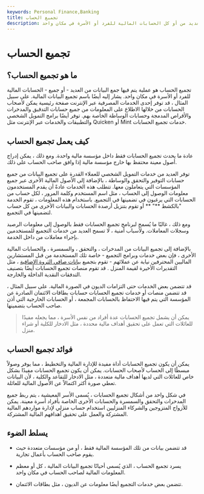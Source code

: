```yaml
---
keywords: Personal Finance,Banking
title: تجميع الحساب
description: تجميع الحساب هو عملية يتم فيها جمع البيانات من العديد من أو كل الحسابات المالية للفرد أو الأسرة في مكان واحد.
---
```


# تجميع الحساب
## ما هو تجميع الحساب؟

تجميع الحساب هو عملية يتم فيها جمع البيانات من العديد - أو جميع - الحسابات المالية للفرد أو الأسرة في مكان واحد. يشار إليه أيضًا باسم تجميع البيانات المالية. على سبيل المثال ، قد توفر إحدى الخدمات المصرفية عبر الإنترنت صفحة رئيسية يمكن لأصحاب الحسابات من خلالها الاطلاع على المعلومات من جميع حسابات التدقيق والمدخرات والأقراص المدمجة وحسابات الوساطة الخاصة بهم. توفر أيضًا برامج التمويل الشخصي والتطبيقات والخدمات عبر الإنترنت مثل Quicken أو Mint خدمات تجميع الحسابات.

## كيف يعمل تجميع الحساب

عادة ما يحدث تجميع الحسابات فقط داخل مؤسسة مالية واحدة. ومع ذلك ، يمكن إدراج أصول معينة محتفظ بها خارج مؤسسة مالية إذا وافق صاحب الحساب على ذلك.

توفر العديد من خدمات التمويل الشخصي للعملاء القدرة على تجميع البيانات من جميع حسابات التوفير والتحقق والوساطة ، بالإضافة إلى الأصول المالية الأخرى عبر جميع المؤسسات التي يتعاملون معها. تتطلب هذه الخدمات عادةً أن يقدم المستخدمون معلومات الوصول إلى الحساب ، مثل اسم المستخدم وكلمة المرور ، لكل حساب من الحسابات التي يرغبون في تضمينها في التجميع. باستخدام هذه المعلومات ، تقوم الخدمة "بالكشط **" ** أو تقوم بتنزيل أرصدة الحسابات والبيانات الأخرى من كل حساب لتضمينها في التجميع.

ومع ذلك ، غالبًا ما يُسمح لبرنامج تجميع الحسابات فقط بالوصول إلى معلومات الرصيد وسجلات المعاملات. ولأسباب أمنية ، لا تسمح العديد من خدمات التجميع للمستخدمين بإجراء معاملات من داخل الخدمة.

بالإضافة إلى تجميع البيانات من المدخرات ، والتحقق ، والسمسرة ، والحسابات المالية الأخرى ، فإن بعض خدمات وبرامج التجميع - خاصة تلك المستخدمة من قبل المستشارين الماليين المحترفين نيابة عن عملائهم - تقوم بتجميع [بيانات صافي الثروة الإضافية](/networth) ، مثل التقديرات الأخيرة لقيمة المنزل . قد تقوم منصات تجميع الحسابات أيضًا بتصنيف التدفقات النقدية الداخلة والخارجة.

قد تتضمن بعض الخدمات حتى التزامات الديون في الصورة المالية. على سبيل المثال ، قد تتضمن منصات أو خدمات تجميع الحسابات حسابات بطاقات الائتمان الصادرة عن المؤسسة التي يتم فيها الاحتفاظ بالحسابات المجمعة ، أو الحسابات الخارجية التي أذن صاحب الحساب بتضمينها.

> يمكن أن يشمل تجميع الحسابات عدة أفراد من نفس الأسرة ، مما يجعله مفيدًا للعائلات التي تعمل على تحقيق أهداف مالية محددة ، مثل الادخار للكلية أو شراء منزل.

>

## فوائد تجميع الحساب

يمكن أن يكون تجميع الحسابات أداة مفيدة للإدارة المالية والتخطيط ، مما يوفر وصولاً مبسطًا إلى الحساب لأصحاب الحسابات. يمكن أن يكون تجميع الحسابات مفيدًا بشكل خاص للعائلات التي لديها أهداف مالية متعددة ، مثل الادخار للتقاعد والكلية ، لأن البيانات تعطي صورة أكثر اكتمالاً عن الأصول المالية للعائلة.

في شكل واحد من أشكال تجميع الحسابات ، يُسمى الأسر المعيشية ، يتم ربط جميع المدخرات والتحقق والسمسرة والحسابات الأخرى الخاصة بأفراد أسرة معينة. يمكن للأزواج المتزوجين والشركاء المنزليين استخدام حساب منزلي لإدارة مواردهم المالية المشتركة والعمل على تحقيق أهدافهم المالية المشتركة.

## يسلط الضوء

- قد تتضمن بيانات من تلك المؤسسة المالية فقط ، أو من مؤسسات متعددة حيث يقوم صاحب الحساب بأعمال تجارية.

- يسرد تجميع الحساب ، الذي يُسمى أحيانًا تجميع البيانات المالية ، كل أو معظم المعلومات المالية لصاحب الحساب في مكان واحد.

- تتضمن بعض خدمات التجميع أيضًا معلومات عن الديون ، مثل بطاقات الائتمان.

